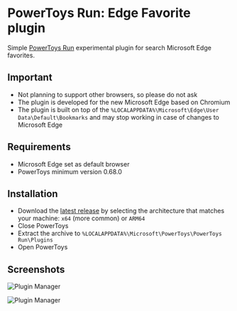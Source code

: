 # PowerToys Run: Edge Favorite plugin

Simple [PowerToys Run](https://learn.microsoft.com/windows/powertoys/run) experimental plugin for search Microsoft Edge favorites.

## Important

- Not planning to support other browsers, so please do not ask
- The plugin is developed for the new Microsoft Edge based on Chromium
- The plugin is built on top of the `%LOCALAPPDATA%\Microsoft\Edge\User Data\Default\Bookmarks` and may stop working in case of changes to Microsoft Edge

## Requirements

- Microsoft Edge set as default browser
- PowerToys minimum version 0.68.0

## Installation

- Download the [latest release](https://github.com/davidegiacometti/PowerToys-Run-EdgeFavorite/releases/) by selecting the architecture that matches your machine: `x64` (more common) or `ARM64`
- Close PowerToys
- Extract the archive to `%LOCALAPPDATA%\Microsoft\PowerToys\PowerToys Run\Plugins`
- Open PowerToys

## Screenshots

![Plugin Manager](/images/PluginManager.png)

![Plugin Manager](/images/Search.png)
